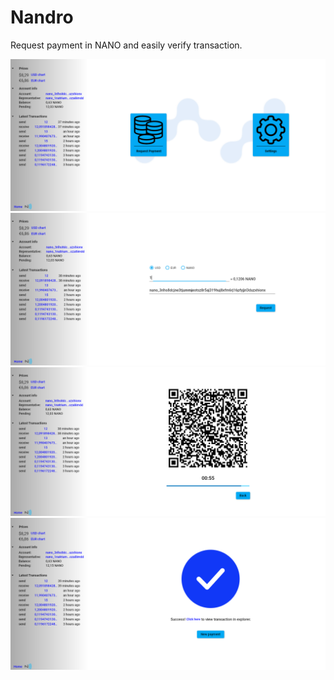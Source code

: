 # Nandro

Request payment in NANO and easily verify transaction.

![Start](https://github.com/JerzyStanislawski/Nandro/blob/main/Docs/Screenshots/Start.PNG?raw=true "Start")
![Payment](https://github.com/JerzyStanislawski/Nandro/blob/main/Docs/Screenshots/Payment.PNG?raw=true "Payment")
![Transaction](https://github.com/JerzyStanislawski/Nandro/blob/main/Docs/Screenshots/Transaction.PNG?raw=true "Transaction")
![Confirm](https://github.com/JerzyStanislawski/Nandro/blob/main/Docs/Screenshots/Confirm.PNG?raw=true "Confirm")
